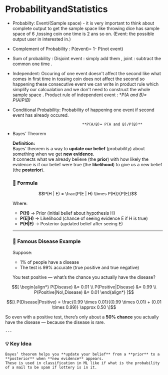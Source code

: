 # ProbabilityandStatistics

- Probabilty: Event/(Sample space) - it is very important to think about complete output to get the sample space like throwing dice has sample space of 6 ,tossing coin one time is 2 ans so on. (Event: the possible output user in interested in.)  
- Complement of Probability : P(event)= 1- P(not event)  
- Sum of probability : Disjoint event : simply add them , joint : subtract the common one time .   
- Independent: Occuring of one event doesn't affect the second like what comes in first time in tossing coin does not affect the second so happening these consecutive event we can write in product rule which simplify our calcualation and we don't need to construct the whole sample space . Product rule of independent event : **P(A and B)= P(A)*P(B)**  
- Conditional Probability: Probability of happening one event if second event has already occured.  

                                     **P(A/B)= P(A and B)/P(B)**      
                                     
- Bayes’ Theorem

    **Definition:**  
    Bayes’ theorem is a way to **update our belief** (probability) about something when we get **new evidence**.  
    It connects what we already believe (the **prior**) with how likely the evidence is if our belief were true (the **likelihood**) to give us a new belief (the **posterior**).

    ### 🔢 Formula

    $$P(H | E) = \frac{P(E | H) \times P(H)}{P(E)}$$

    Where:
    - **P(H)** → Prior (initial belief about hypothesis H)  
    - **P(E|H)** → Likelihood (chance of seeing evidence E if H is true)  
    - **P(H|E)** → Posterior (updated belief after seeing E)  

    ---

    ### 🧬 Famous Disease Example

    Suppose:
    - 1% of people have a disease  
    - The test is 99% accurate (true positive and true negative)

    You test positive — what’s the chance you actually have the disease?

$$[
    \begin{align*}
    P(Disease) &= 0.01 \\
    P(Positive|Disease) &= 0.99 \\
    P(Positive|No\,Disease) &= 0.01 
    \end{align*}
]$$

$$[\
    P(Disease|Positive) = \frac{0.99 \times 0.01}{(0.99 \times 0.01) + (0.01 \times 0.99)} \approx 0.50
\]$$

So even with a positive test, there’s only about a **50% chance** you actually have the disease — because the disease is rare.

    ---

 ### 💡 Key Idea
    Bayes’ theorem helps you **update your belief** from a **prior** to a **posterior** when **new evidence** appears.  
    These is used in classification in ML like if what is the probability of a mail to be spam if lottery is in it.


